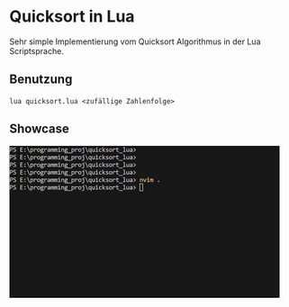 # Quicksort in Lua

Sehr simple Implementierung vom Quicksort Algorithmus in der Lua Scriptsprache.

## Benutzung

```
lua quicksort.lua <zufällige Zahlenfolge>
```

## Showcase 

![quick](img/quick.gif)
